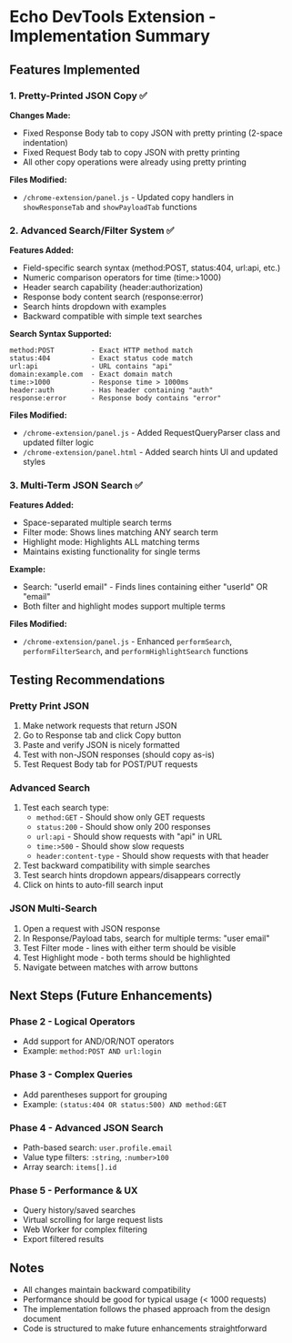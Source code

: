 # Echo DevTools Extension - Implementation Summary

## Features Implemented

### 1. Pretty-Printed JSON Copy ✅

**Changes Made:**
- Fixed Response Body tab to copy JSON with pretty printing (2-space indentation)
- Fixed Request Body tab to copy JSON with pretty printing
- All other copy operations were already using pretty printing

**Files Modified:**
- `/chrome-extension/panel.js` - Updated copy handlers in `showResponseTab` and `showPayloadTab` functions

### 2. Advanced Search/Filter System ✅

**Features Added:**
- Field-specific search syntax (method:POST, status:404, url:api, etc.)
- Numeric comparison operators for time (time:>1000)
- Header search capability (header:authorization)
- Response body content search (response:error)
- Search hints dropdown with examples
- Backward compatible with simple text searches

**Search Syntax Supported:**
```
method:POST         - Exact HTTP method match
status:404          - Exact status code match
url:api             - URL contains "api"
domain:example.com  - Exact domain match
time:>1000          - Response time > 1000ms
header:auth         - Has header containing "auth"
response:error      - Response body contains "error"
```

**Files Modified:**
- `/chrome-extension/panel.js` - Added RequestQueryParser class and updated filter logic
- `/chrome-extension/panel.html` - Added search hints UI and updated styles

### 3. Multi-Term JSON Search ✅

**Features Added:**
- Space-separated multiple search terms
- Filter mode: Shows lines matching ANY search term
- Highlight mode: Highlights ALL matching terms
- Maintains existing functionality for single terms

**Example:**
- Search: "userId email" - Finds lines containing either "userId" OR "email"
- Both filter and highlight modes support multiple terms

**Files Modified:**
- `/chrome-extension/panel.js` - Enhanced `performSearch`, `performFilterSearch`, and `performHighlightSearch` functions

## Testing Recommendations

### Pretty Print JSON
1. Make network requests that return JSON
2. Go to Response tab and click Copy button
3. Paste and verify JSON is nicely formatted
4. Test with non-JSON responses (should copy as-is)
5. Test Request Body tab for POST/PUT requests

### Advanced Search
1. Test each search type:
   - `method:GET` - Should show only GET requests
   - `status:200` - Should show only 200 responses
   - `url:api` - Should show requests with "api" in URL
   - `time:>500` - Should show slow requests
   - `header:content-type` - Should show requests with that header
2. Test backward compatibility with simple searches
3. Test search hints dropdown appears/disappears correctly
4. Click on hints to auto-fill search input

### JSON Multi-Search
1. Open a request with JSON response
2. In Response/Payload tabs, search for multiple terms: "user email"
3. Test Filter mode - lines with either term should be visible
4. Test Highlight mode - both terms should be highlighted
5. Navigate between matches with arrow buttons

## Next Steps (Future Enhancements)

### Phase 2 - Logical Operators
- Add support for AND/OR/NOT operators
- Example: `method:POST AND url:login`

### Phase 3 - Complex Queries
- Add parentheses support for grouping
- Example: `(status:404 OR status:500) AND method:GET`

### Phase 4 - Advanced JSON Search
- Path-based search: `user.profile.email`
- Value type filters: `:string`, `:number>100`
- Array search: `items[].id`

### Phase 5 - Performance & UX
- Query history/saved searches
- Virtual scrolling for large request lists
- Web Worker for complex filtering
- Export filtered results

## Notes
- All changes maintain backward compatibility
- Performance should be good for typical usage (< 1000 requests)
- The implementation follows the phased approach from the design document
- Code is structured to make future enhancements straightforward